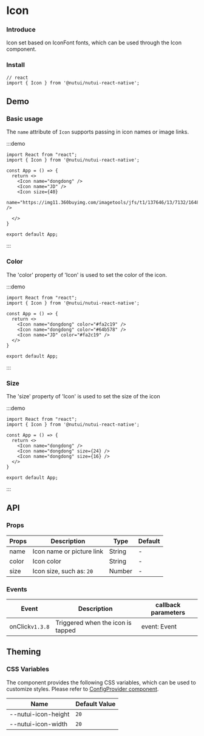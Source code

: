 # Icon

### Introduce

Icon set based on IconFont fonts, which can be used through the Icon component.

### Install

```tsx
// react
import { Icon } from '@nutui/nutui-react-native';
```

## Demo

### Basic usage

The `name` attribute of `Icon` supports passing in icon names or image links.

:::demo

```tsx
import React from "react";
import { Icon } from '@nutui/nutui-react-native';

const App = () => {
  return <>
    <Icon name="dongdong" />
    <Icon name="JD" />
    <Icon size={40}
          name="https://img11.360buyimg.com/imagetools/jfs/t1/137646/13/7132/1648/5f4c748bE43da8ddd/a3f06d51dcae7b60.png" />

  </>
}

export default App;
```

:::

### Color

The 'color' property of 'Icon' is used to set the color of the icon.

:::demo

```tsx
import React from "react";
import { Icon } from '@nutui/nutui-react-native';

const App = () => {
  return <>
    <Icon name="dongdong" color="#fa2c19" />
    <Icon name="dongdong" color="#64b578" />
    <Icon name="JD" color="#fa2c19" />
  </>
}

export default App;
```

:::

### Size

The 'size' property of 'Icon' is used to set the size of the icon

:::demo

```tsx
import React from "react";
import { Icon } from '@nutui/nutui-react-native';

const App = () => {
  return <>
    <Icon name="dongdong" />
    <Icon name="dongdong" size={24} />
    <Icon name="dongdong" size={16} />
  </>
}

export default App;
```

:::

## API

### Props

| Props | Description               | Type   | Default |
| ----- | ------------------------- | ------ | ------- |
| name  | Icon name or picture link | String | -       |
| color | Icon color                | String | -       |
| size  | Icon size, such as: `20`  | Number | -       |

### Events

| Event           | Description                       | callback parameters |
| --------------- | --------------------------------- | ------------------- |
| onClick`v1.3.8` | Triggered when the icon is tapped | event: Event        |

## Theming

### CSS Variables

The component provides the following CSS variables, which can be used to customize styles. Please refer to [ConfigProvider component](#/en-US/component/configprovider).

| Name                | Default Value |
| ------------------- | ------------- |
| --nutui-icon-height | `20`          |
| --nutui-icon-width  | `20`          |
